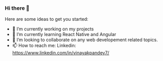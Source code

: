 ### Hi there 👋


Here are some ideas to get you started:

- 🔭 I’m currently working on my projects
- 🌱 I’m currently learning React Native and Angular
- 👯 I’m looking to collaborate on any web developement related topics.
- 📫 How to reach me: Linkedin: https://www.linkedin.com/in/vinayakpandey7/

